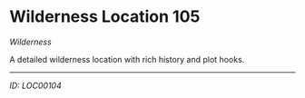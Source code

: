 # Wilderness Location 105

*Wilderness*

A detailed wilderness location with rich history and plot hooks.

---
*ID: LOC00104*